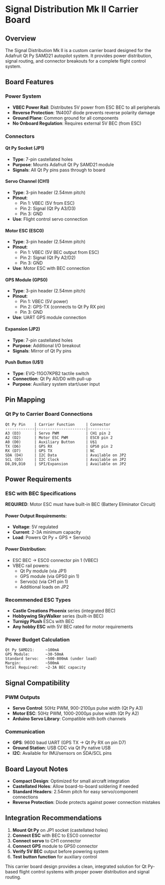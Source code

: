 # Signal Distribution Mk II Carrier Board

## Overview

The Signal Distribution Mk II is a custom carrier board designed for the Adafruit Qt Py SAMD21 autopilot system. It provides power distribution, signal routing, and connector breakouts for a complete flight control system.

## Board Features

### Power System
- **VBEC Power Rail**: Distributes 5V power from ESC BEC to all peripherals
- **Reverse Protection**: 1N4007 diode prevents reverse polarity damage
- **Ground Plane**: Common ground for all components
- **No Onboard Regulation**: Requires external 5V BEC (from ESC)

### Connectors

#### Qt Py Socket (JP1)
- **Type**: 7-pin castellated holes
- **Purpose**: Mounts Adafruit Qt Py SAMD21 module
- **Signals**: All Qt Py pins pass through to board

#### Servo Channel (CH1)  
- **Type**: 3-pin header (2.54mm pitch)
- **Pinout**: 
  - Pin 1: VBEC (5V from ESC)
  - Pin 2: Signal (Qt Py A3/D3)
  - Pin 3: GND
- **Use**: Flight control servo connection

#### Motor ESC (ESC0)
- **Type**: 3-pin header (2.54mm pitch)  
- **Pinout**:
  - Pin 1: VBEC (5V BEC output from ESC)
  - Pin 2: Signal (Qt Py A2/D2)
  - Pin 3: GND
- **Use**: Motor ESC with BEC connection

#### GPS Module (GPS0)
- **Type**: 3-pin header (2.54mm pitch)
- **Pinout**:
  - Pin 1: VBEC (5V power)
  - Pin 2: GPS-TX (connects to Qt Py RX pin)
  - Pin 3: GND
- **Use**: UART GPS module connection

#### Expansion (JP2)
- **Type**: 7-pin castellated holes
- **Purpose**: Additional I/O breakout
- **Signals**: Mirror of Qt Py pins

#### Push Button (U$1)
- **Type**: EVQ-11GO7KPB2 tactile switch
- **Connection**: Qt Py A0/D0 with pull-up
- **Purpose**: Auxiliary system start/user input

## Pin Mapping

### Qt Py to Carrier Board Connections
```
Qt Py Pin    | Carrier Function     | Connector
-------------|----------------------|----------
A3 (D3)      | Servo PWM            | CH1 pin 2
A2 (D2)      | Motor ESC PWM        | ESC0 pin 2
A0 (D0)      | Auxiliary Button     | U$1
TX (D6)      | GPS RX               | GPS0 pin 2
RX (D7)      | GPS TX               | NC
SDA (D4)     | I2C Data             | Available on JP2
SCL (D5)     | I2C Clock            | Available on JP2
D8,D9,D10    | SPI/Expansion        | Available on JP2
```

## Power Requirements

### ESC with BEC Specifications
**REQUIRED**: Motor ESC must have built-in BEC (Battery Eliminator Circuit)

#### Power Output Requirements:
- **Voltage**: 5V regulated
- **Current**: 2-3A minimum capacity
- **Load**: Powers Qt Py + GPS + Servo(s)

#### Power Distribution:
- ESC BEC → ESC0 connector pin 1 (VBEC)
- VBEC rail powers:
  - Qt Py module (via JP1)
  - GPS module (via GPS0 pin 1)  
  - Servo(s) (via CH1 pin 1)
  - Additional loads on JP2

### Recommended ESC Types
- **Castle Creations Phoenix** series (integrated BEC)
- **Hobbywing SkyWalker** series (built-in BEC) 
- **Turnigy Plush** ESCs with BEC
- **Any hobby ESC** with 5V BEC rated for motor requirements

### Power Budget Calculation
```
Qt Py SAMD21:     ~100mA
GPS Module:       ~30-50mA  
Standard Servo:   ~500-800mA (under load)
Margin:           ~500mA
Total Required:   ~2-3A BEC capacity
```

## Signal Compatibility

### PWM Outputs
- **Servo Control**: 50Hz PWM, 900-2100µs pulse width (Qt Py A3)
- **Motor ESC**: 50Hz PWM, 1000-2000µs pulse width (Qt Py A2)
- **Arduino Servo Library**: Compatible with both channels

### Communication
- **GPS**: 9600 baud UART (GPS TX → Qt Py RX on pin D7)
- **Ground Station**: USB CDC via Qt Py native USB
- **I2C**: Available for IMU/sensors on SDA/SCL pins

## Board Layout Notes

- **Compact Design**: Optimized for small aircraft integration
- **Castellated Holes**: Allow board-to-board soldering if needed
- **Standard Headers**: 2.54mm pitch for easy servo/component connections
- **Reverse Protection**: Diode protects against power connection mistakes

## Integration Recommendations

1. **Mount Qt Py** on JP1 socket (castellated holes)
2. **Connect ESC** with BEC to ESC0 connector
3. **Connect servo** to CH1 connector  
4. **Connect GPS** module to GPS0 connector
5. **Verify 5V BEC** output before powering system
6. **Test button function** for auxiliary control

This carrier board design provides a clean, integrated solution for Qt Py-based flight control systems with proper power distribution and signal routing.